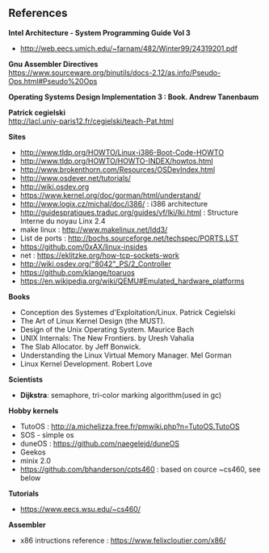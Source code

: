 ## References

**Intel Architecture - System Programming Guide Vol 3**  
- http://web.eecs.umich.edu/~farnam/482/Winter99/24319201.pdf

**Gnu Assembler Directives**   
https://www.sourceware.org/binutils/docs-2.12/as.info/Pseudo-Ops.html#Pseudo%20Ops

**Operating Systems Design Implementation 3 : Book. Andrew Tanenbaum**

**Patrick cegielski**  
http://lacl.univ-paris12.fr/cegielski/teach-Pat.html

**Sites**
- http://www.tldp.org/HOWTO/Linux-i386-Boot-Code-HOWTO
- http://www.tldp.org/HOWTO/HOWTO-INDEX/howtos.html
- http://www.brokenthorn.com/Resources/OSDevIndex.html
- http://www.osdever.net/tutorials/
- http://wiki.osdev.org
- https://www.kernel.org/doc/gorman/html/understand/
- http://www.logix.cz/michal/doc/i386/ : i386 architecture
- http://guidespratiques.traduc.org/guides/vf/lki/lki.html : Structure Interne du noyau Linx 2.4
- make linux : http://www.makelinux.net/ldd3/
- List de ports : http://bochs.sourceforge.net/techspec/PORTS.LST
- https://github.com/0xAX/linux-insides
- net : https://eklitzke.org/how-tcp-sockets-work
- http://wiki.osdev.org/"8042"_PS/2_Controller
- https://github.com/klange/toaruos
- https://en.wikipedia.org/wiki/QEMU#Emulated_hardware_platforms

**Books**
- Conception des Systemes d'Exploitation/Linux. Patrick Cegielski
- The Art of Linux Kernel Design (the MUST).
- Design of the Unix Operating System. Maurice Bach
- UNIX Internals: The New Frontiers. by Uresh Vahalia
- The Slab Allocator. by Jeff Bonwick.
- Understanding the Linux Virtual Memory Manager. Mel Gorman
- Linux Kernel Development. Robert Love

**Scientists**  
   - **Dijkstra**: semaphore, tri-color marking algorithm(used in gc)
   
**Hobby kernels**
 - TutoOS : http://a.michelizza.free.fr/pmwiki.php?n=TutoOS.TutoOS
 - SOS - simple os
 - duneOS : https://github.com/naegelejd/duneOS
 - Geekos
 - minix 2.0
 - https://github.com/bhanderson/cpts460 : based on cource ~cs460, see below


**Tutorials**
 - https://www.eecs.wsu.edu/~cs460/

**Assembler**  
- x86 intructions reference : https://www.felixcloutier.com/x86/




